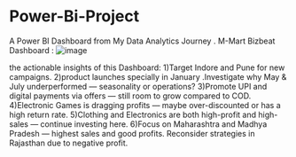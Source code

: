 # Power-Bi-Project
A Power BI Dashboard from My Data Analytics Journey . 
M-Mart Bizbeat Dashboard :
![image](https://github.com/user-attachments/assets/e3433313-1527-4735-9764-a4bcb3ed6e63)

the actionable insights of this Dashboard:
1)Target Indore and Pune for new campaigns. 
2)product launches specially in January .Investigate why May & July underperformed — seasonality or operations?
3)Promote UPI and digital payments via offers — still room to grow compared to COD.
4)Electronic Games is dragging profits — maybe over-discounted or has a high return rate.
5)Clothing and Electronics are both high-profit and high-sales — continue investing here.
6)Focus on Maharashtra and Madhya Pradesh — highest sales and good profits. Reconsider strategies in Rajasthan due to negative profit.

